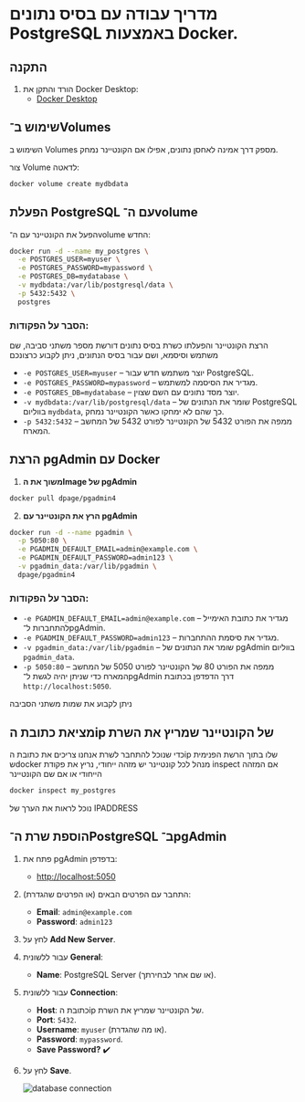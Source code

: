 # מדריך עבודה עם בסיס נתונים PostgreSQL באמצעות Docker.


## התקנה

1. הורד והתקן את Docker Desktop:
   - [Docker Desktop](https://www.docker.com/)

## שימוש ב־Volumes
השימוש ב Volumes מספק דרך אמינה לאחסן נתונים, אפילו אם הקונטיינר נמחק.


צור Volume לדאטה:

```bash
docker volume create mydbdata
```

## הפעלת PostgreSQL עם ה־volume

הפעל את הקונטיינר עם ה־volume החדש:

```bash
docker run -d --name my_postgres \
  -e POSTGRES_USER=myuser \
  -e POSTGRES_PASSWORD=mypassword \
  -e POSTGRES_DB=mydatabase \
  -v mydbdata:/var/lib/postgresql/data \
  -p 5432:5432 \
  postgres
```

### הסבר על הפקודות:

הרצת הקונטיינר והפעלתו כשרת בסיס נתונים דורשת מספר משתני סביבה, שם משתמש וסיסמא, ושם עבור בסיס הנתונים, ניתן לקבוע כרצונכם

- `-e POSTGRES_USER=myuser` – יוצר משתמש חדש עבור PostgreSQL.
- `-e POSTGRES_PASSWORD=mypassword` – מגדיר את הסיסמה למשתמש.
- `-e POSTGRES_DB=mydatabase` – יוצר מסד נתונים עם השם שצוין.
- `-v mydbdata:/var/lib/postgresql/data` – שומר את הנתונים של PostgreSQL בווליום `mydbdata`, כך שהם לא ימחקו כאשר הקונטיינר נמחק.
- `-p 5432:5432` – ממפה את הפורט 5432 של הקונטיינר לפורט 5432 של המחשב המארח.



## הרצת pgAdmin עם Docker

1. **משוך את הImage של pgAdmin**

```bash
docker pull dpage/pgadmin4
```

2. **הרץ את הקונטיינר עם pgAdmin**

```bash
docker run -d --name pgadmin \
  -p 5050:80 \
  -e PGADMIN_DEFAULT_EMAIL=admin@example.com \
  -e PGADMIN_DEFAULT_PASSWORD=admin123 \
  -v pgadmin_data:/var/lib/pgadmin \
  dpage/pgadmin4
```

### הסבר על הפקודות:

- `-e PGADMIN_DEFAULT_EMAIL=admin@example.com` – מגדיר את כתובת האימייל להתחברות ל־pgAdmin.
- `-e PGADMIN_DEFAULT_PASSWORD=admin123` – מגדיר את סיסמת ההתחברות.
- `-v pgadmin_data:/var/lib/pgadmin` – שומר את הנתונים של pgAdmin בווליום `pgadmin_data`.
- `-p 5050:80` – ממפה את הפורט 80 של הקונטיינר לפורט 5050 של המחשב המארח כדי שניתן יהיה לגשת ל־pgAdmin דרך הדפדפן בכתובת `http://localhost:5050`.

ניתן לקבוע את שמות משתני הסביבה

## מציאת כתובת הip של הקונטיינר שמריץ את השרת

כדי שנוכל להתחבר לשרת אנחנו צריכים את כתובת הip שלו בתוך הרשת הפנימית שdocker מנהל
לכל קונטיינר יש מזהה ייחודי, נריץ את פקודת inspect אם המזהה הייחודי או אם שם הקונטיינר

```bash
docker inspect my_postgres
```
נוכל לראות את הערך של IPADDRESS

## הוספת שרת ה־PostgreSQL ב־pgAdmin

1. פתח את pgAdmin בדפדפן:

   - [http://localhost:5050](http://localhost:5050)

2. התחבר עם הפרטים הבאים (או הפרטים שהגדרת):

   - **Email**: `admin@example.com`
   - **Password**: `admin123`

3. לחץ על **Add New Server**.

4. עבור ללשונית **General**:

   - **Name**: PostgreSQL Server (או שם אחר לבחירתך).

5. עבור ללשונית **Connection**:

   - **Host**: כתובת הip של הקונטיינר שמריץ את השרת.
   - **Port**: `5432`.
   - **Username**: `myuser` (או מה שהגדרת).
   - **Password**: `mypassword`.
   - **Save Password?** ✔️

6. לחץ על **Save**.

   ![database connection](https://github.com/yair-go/docker-postgres-tutorial/blob/main/database%20connection.png)




